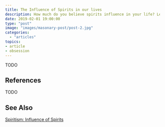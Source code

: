 ```yaml
---
title: The Influence of Spirits in our lives
description: How much do you believe spirits influence in your life? Let's examine.
date: 2019-02-01 19:00:00
type: "post"
image: "images/masonary-post/post-2.jpg"
categories: 
  - "articles"
topics: 
- article
- obsession
---
```


TODO


## References
TODO


## See Also
[Spiritism: Influence of Spirits](/spiritism/spirits/influence)

